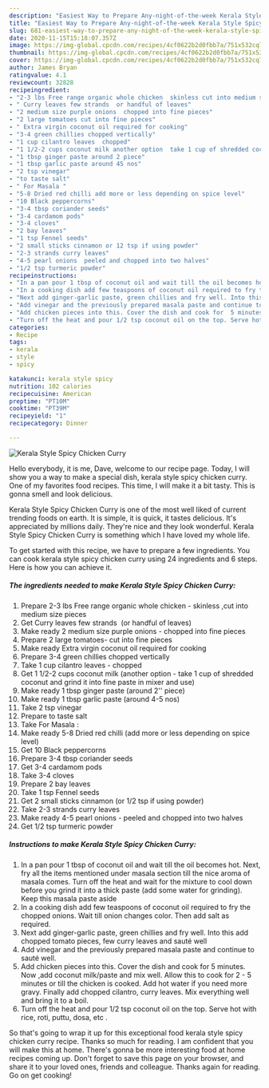 ```yaml
---
description: "Easiest Way to Prepare Any-night-of-the-week Kerala Style Spicy Chicken Curry"
title: "Easiest Way to Prepare Any-night-of-the-week Kerala Style Spicy Chicken Curry"
slug: 681-easiest-way-to-prepare-any-night-of-the-week-kerala-style-spicy-chicken-curry
date: 2020-11-15T15:18:07.357Z
image: https://img-global.cpcdn.com/recipes/4cf0622b2d0fbb7a/751x532cq70/kerala-style-spicy-chicken-curry-recipe-main-photo.jpg
thumbnail: https://img-global.cpcdn.com/recipes/4cf0622b2d0fbb7a/751x532cq70/kerala-style-spicy-chicken-curry-recipe-main-photo.jpg
cover: https://img-global.cpcdn.com/recipes/4cf0622b2d0fbb7a/751x532cq70/kerala-style-spicy-chicken-curry-recipe-main-photo.jpg
author: James Bryan
ratingvalue: 4.1
reviewcount: 32828
recipeingredient:
- "2-3 lbs Free range organic whole chicken  skinless cut into medium size pieces"
- " Curry leaves few strands  or handful of leaves"
- "2 medium size purple onions  chopped into fine pieces"
- "2 large tomatoes cut into fine pieces"
- " Extra virgin coconut oil required for cooking"
- "3-4 green chillies chopped vertically"
- "1 cup cilantro leaves  chopped"
- "1 1/2-2 cups coconut milk another option  take 1 cup of shredded coconut and grind it into fine paste in mixer and use"
- "1 tbsp ginger paste around 2 piece"
- "1 tbsp garlic paste around 45 nos"
- "2 tsp vinegar"
- "to taste salt"
- " For Masala "
- "5-8 Dried red chilli add more or less depending on spice level"
- "10 Black peppercorns"
- "3-4 tbsp coriander seeds"
- "3-4 cardamom pods"
- "3-4 cloves"
- "2 bay leaves"
- "1 tsp Fennel seeds"
- "2 small sticks cinnamon or 12 tsp if using powder"
- "2-3 strands curry leaves"
- "4-5 pearl onions  peeled and chopped into two halves"
- "1/2 tsp turmeric powder"
recipeinstructions:
- "In a pan pour 1 tbsp of coconut oil and wait till the oil becomes hot. Next, fry all the items mentioned under masala section till the nice aroma of masala comes. Turn off the heat and wait for the mixture to cool down before you grind it into a thick paste (add some water for grinding). Keep this masala paste aside"
- "In a cooking dish add few teaspoons of coconut oil required to fry the chopped onions. Wait till onion changes color. Then add salt as required."
- "Next add ginger-garlic paste, green chillies and fry well. Into this add chopped tomato pieces, few curry leaves and sauté well"
- "Add vinegar and the previously prepared masala paste and continue to sauté well."
- "Add chicken pieces into this. Cover the dish and cook for  5 minutes. Now ,add coconut milk/paste and mix well. Allow this to cook for 2 - 5 minutes or till the chicken is cooked. Add hot water if you need more gravy. Finally add chopped cilantro, curry leaves. Mix everything well and bring it to a boil."
- "Turn off the heat and pour 1/2 tsp coconut oil on the top. Serve hot with rice, roti, puttu, dosa, etc ."
categories:
- Recipe
tags:
- kerala
- style
- spicy

katakunci: kerala style spicy 
nutrition: 102 calories
recipecuisine: American
preptime: "PT10M"
cooktime: "PT39M"
recipeyield: "1"
recipecategory: Dinner

---
```



![Kerala Style Spicy Chicken Curry](https://img-global.cpcdn.com/recipes/4cf0622b2d0fbb7a/751x532cq70/kerala-style-spicy-chicken-curry-recipe-main-photo.jpg)

Hello everybody, it is me, Dave, welcome to our recipe page. Today, I will show you a way to make a special dish, kerala style spicy chicken curry. One of my favorites food recipes. This time, I will make it a bit tasty. This is gonna smell and look delicious.

Kerala Style Spicy Chicken Curry is one of the most well liked of current trending foods on earth. It is simple, it is quick, it tastes delicious. It's appreciated by millions daily. They're nice and they look wonderful. Kerala Style Spicy Chicken Curry is something which I have loved my whole life.




To get started with this recipe, we have to prepare a few ingredients. You can cook kerala style spicy chicken curry using 24 ingredients and 6 steps. Here is how you can achieve it.

<!--inarticleads1-->

##### The ingredients needed to make Kerala Style Spicy Chicken Curry:

1. Prepare 2-3 lbs Free range organic whole chicken - skinless ,cut into medium size pieces
1. Get  Curry leaves few strands  (or handful of leaves)
1. Make ready 2 medium size purple onions - chopped into fine pieces
1. Prepare 2 large tomatoes- cut into fine pieces
1. Make ready  Extra virgin coconut oil required for cooking
1. Prepare 3-4 green chillies chopped vertically
1. Take 1 cup cilantro leaves - chopped
1. Get 1 1/2-2 cups coconut milk (another option - take 1 cup of shredded coconut and grind it into fine paste in mixer and use)
1. Make ready 1 tbsp ginger paste (around 2&#39;&#39; piece)
1. Make ready 1 tbsp garlic paste (around 4-5 nos)
1. Take 2 tsp vinegar
1. Prepare to taste salt
1. Take  For Masala :
1. Make ready 5-8 Dried red chilli (add more or less depending on spice level)
1. Get 10 Black peppercorns
1. Prepare 3-4 tbsp coriander seeds
1. Get 3-4 cardamom pods
1. Take 3-4 cloves
1. Prepare 2 bay leaves
1. Take 1 tsp Fennel seeds
1. Get 2 small sticks cinnamon (or 1/2 tsp if using powder)
1. Take 2-3 strands curry leaves
1. Make ready 4-5 pearl onions - peeled and chopped into two halves
1. Get 1/2 tsp turmeric powder




<!--inarticleads2-->

##### Instructions to make Kerala Style Spicy Chicken Curry:

1. In a pan pour 1 tbsp of coconut oil and wait till the oil becomes hot. Next, fry all the items mentioned under masala section till the nice aroma of masala comes. Turn off the heat and wait for the mixture to cool down before you grind it into a thick paste (add some water for grinding). Keep this masala paste aside
1. In a cooking dish add few teaspoons of coconut oil required to fry the chopped onions. Wait till onion changes color. Then add salt as required.
1. Next add ginger-garlic paste, green chillies and fry well. Into this add chopped tomato pieces, few curry leaves and sauté well
1. Add vinegar and the previously prepared masala paste and continue to sauté well.
1. Add chicken pieces into this. Cover the dish and cook for  5 minutes. Now ,add coconut milk/paste and mix well. Allow this to cook for 2 - 5 minutes or till the chicken is cooked. Add hot water if you need more gravy. Finally add chopped cilantro, curry leaves. Mix everything well and bring it to a boil.
1. Turn off the heat and pour 1/2 tsp coconut oil on the top. Serve hot with rice, roti, puttu, dosa, etc .




So that's going to wrap it up for this exceptional food kerala style spicy chicken curry recipe. Thanks so much for reading. I am confident that you will make this at home. There's gonna be more interesting food at home recipes coming up. Don't forget to save this page on your browser, and share it to your loved ones, friends and colleague. Thanks again for reading. Go on get cooking!
